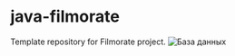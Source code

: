 # java-filmorate
Template repository for Filmorate project.
![База данных](https://imgur.com/TLQk80R.png)